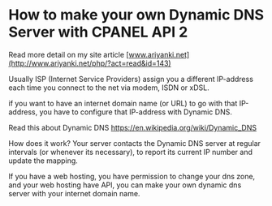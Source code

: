 # How to make your own Dynamic DNS Server with CPANEL API 2

Read more detail on my site article [www.ariyanki.net](http://www.ariyanki.net/php/?act=read&id=143)

Usually ISP (Internet Service Providers) assign you a different IP-address each time you connect to the net via modem, ISDN or xDSL.

if you want to have an internet domain name (or URL) to go with that IP-address, you have to configure that IP-address with Dynamic DNS.

Read this about Dynamic DNS https://en.wikipedia.org/wiki/Dynamic_DNS

How does it work? Your server contacts the Dynamic DNS server at regular intervals (or whenever its necessary), to report its current IP number and update the mapping.

If you have a web hosting, you have permission to change your dns zone, and your web hosting have API, you can make your own dynamic dns server with your internet domain name.

